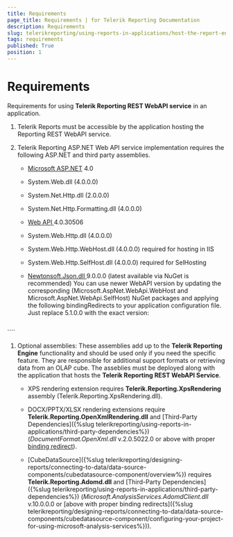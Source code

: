 ```yaml
---
title: Requirements
page_title: Requirements | for Telerik Reporting Documentation
description: Requirements
slug: telerikreporting/using-reports-in-applications/host-the-report-engine-remotely/telerik-reporting-rest-services/asp.net-web-api-implementation/requirements
tags: requirements
published: True
position: 1
---
```


# Requirements



Requirements for using __Telerik Reporting REST WebAPI service__ in an application.       

1. Telerik Reports must be accessible by the application hosting the Reporting REST WebAPI service.             

1. Telerik Reporting ASP.NET Web API service implementation requires               the following ASP.NET and third party assemblies.             

   +  [Microsoft ASP.NET](http://www.asp.net/)                    4.0                 

   + System.Web.dll (4.0.0.0)                     

   + System.Net.Http.dll (2.0.0.0)                     

   + System.Net.Http.Formatting.dll (4.0.0.0)                     

   +  [                        Web API                      ](                        http://www.asp.net/web-api                      )                        4.0.30506                     

   + System.Web.Http.dll (4.0.0.0)                         

   + System.Web.Http.WebHost.dll (4.0.0.0) required for hosting in IIS                         

   + System.Web.Http.SelfHost.dll (4.0.0.0) required for SelHosting                         

   +  [                    Newtonsoft.Json.dll                  ](                    http://json.codeplex.com/                  )                    9.0.0.0 (latest available via NuGet is recommended)                 You can use newer WebAPI version by updating the corresponding (Microsoft.AspNet.WebApi.WebHost and Microsoft.AspNet.WebApi.SelfHost) NuGet packages               and applying the following bindingRedirects to your application configuration file. Just replace 5.1.0.0 with the exact version:             

    
      ````xml
<?xml version="1.0" encoding="utf-8" ?>
<configuration>
  <runtime>
    <assemblyBinding xmlns="urn:schemas-microsoft-com:asm.v1">
      <dependentAssembly>
        <assemblyIdentity name="System.Web.Http" culture="neutral" publicKeyToken="31bf3856ad364e35"/>
        <bindingRedirect oldVersion="0.0.0.0-65535.65535.65535.65535" newVersion="5.1.0.0"/>
      </dependentAssembly>
      <dependentAssembly>
        <assemblyIdentity name="System.Net.Http.Formatting" culture="neutral" publicKeyToken="31bf3856ad364e35"/>
        <bindingRedirect oldVersion="0.0.0.0-65535.65535.65535.65535" newVersion="5.1.0.0"/>
      </dependentAssembly>
    </assemblyBinding>
  </runtime>
</configuration>
````

1. Optional assemblies:             These assemblies add up to the __Telerik Reporting Engine__ functionality and should be used only if you need the specific feature.               They are responsible for additional support formats or retrieving data from an OLAP cube. The asseblies must be deployed along with the               application that hosts the __Telerik Reporting REST WebAPI Service__.             

   + XPS rendering extension requires __Telerik.Reporting.XpsRendering__ assembly (Telerik.Reporting.XpsRendering.dll).                 

   + DOCX/PPTX/XLSX rendering extensions require __Telerik.Reporting.OpenXmlRendering.dll__                 and [Third-Party Dependencies]({%slug telerikreporting/using-reports-in-applications/third-party-dependencies%}) (*DocumentFormat.OpenXml.dll* v.2.0.5022.0 or above with proper  [binding redirect](http://msdn.microsoft.com/en-us/library/eftw1fys(v=vs.110).aspx)).                 

   + [CubeDataSource]({%slug telerikreporting/designing-reports/connecting-to-data/data-source-components/cubedatasource-component/overview%}) requires                   __Telerik.Reporting.Adomd.dll__ and [Third-Party Dependencies]({%slug telerikreporting/using-reports-in-applications/third-party-dependencies%})                   (*Microsoft.AnalysisServices.AdomdClient.dll* v.10.0.0.0 or [above with proper binding redirects]({%slug telerikreporting/designing-reports/connecting-to-data/data-source-components/cubedatasource-component/configuring-your-project-for-using-microsoft-analysis-services%})).                 


